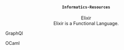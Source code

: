 #### <div align = "center"> `Informatics-Resources`

<p align = "center" >
  Elixir <br/>
  Elixir is a Functional Language.
</p>

GraphQl

OCaml
```
